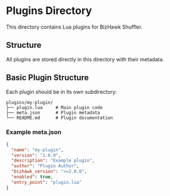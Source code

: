 # Plugins Directory

This directory contains Lua plugins for BizHawk Shuffler.

## Structure

All plugins are stored directly in this directory with their metadata.

## Basic Plugin Structure

Each plugin should be in its own subdirectory:

```
plugins/my-plugin/
├── plugin.lua     # Main plugin code
├── meta.json      # Plugin metadata
└── README.md      # Plugin documentation
```

### Example meta.json

```json
{
  "name": "my-plugin",
  "version": "1.0.0",
  "description": "Example plugin",
  "author": "Plugin Author",
  "bizhawk_version": ">=2.8.0",
  "enabled": true,
  "entry_point": "plugin.lua"
}
```
